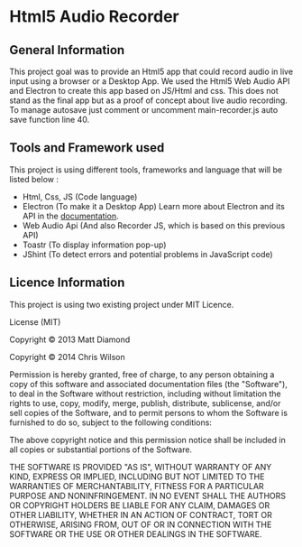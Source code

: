 # Html5 Audio Recorder

## General Information

This project goal was to provide an Html5 app that could record audio in live input using a browser or a Desktop App.
We used the Html5 Web Audio API and Electron to create this app based on JS/Html and css.
This does not stand as the final app but as a proof of concept about live audio recording.
To manage autosave just comment or uncomment main-recorder.js auto save function line 40.

## Tools and Framework used

This project is using different tools, frameworks and language that will be listed below :

- Html, Css, JS (Code language)
- Electron (To make it a Desktop App)
  Learn more about Electron and its API in the [documentation](http://electron.atom.io/docs/latest).
- Web Audio Api (And also Recorder JS, which is based on this previous API)
- Toastr (To display information pop-up)
- JShint (To detect errors and potential problems in JavaScript code)

## Licence Information

This project is using two existing project under MIT Licence.

License (MIT)

Copyright © 2013 Matt Diamond

Copyright © 2014 Chris Wilson

Permission is hereby granted, free of charge, to any person obtaining a copy of this software and associated
documentation files (the "Software"), to deal in the Software without restriction, including without limitation
the rights to use, copy, modify, merge, publish, distribute, sublicense, and/or sell copies of the Software, and
to permit persons to whom the Software is furnished to do so, subject to the following conditions:

The above copyright notice and this permission notice shall be included in all copies or substantial portions of
the Software.

THE SOFTWARE IS PROVIDED "AS IS", WITHOUT WARRANTY OF ANY KIND, EXPRESS OR IMPLIED, INCLUDING BUT NOT LIMITED TO
THE WARRANTIES OF MERCHANTABILITY, FITNESS FOR A PARTICULAR PURPOSE AND NONINFRINGEMENT. IN NO EVENT SHALL THE
AUTHORS OR COPYRIGHT HOLDERS BE LIABLE FOR ANY CLAIM, DAMAGES OR OTHER LIABILITY, WHETHER IN AN ACTION OF
CONTRACT, TORT OR OTHERWISE, ARISING FROM, OUT OF OR IN CONNECTION WITH THE SOFTWARE OR THE USE OR OTHER
DEALINGS IN THE SOFTWARE.
